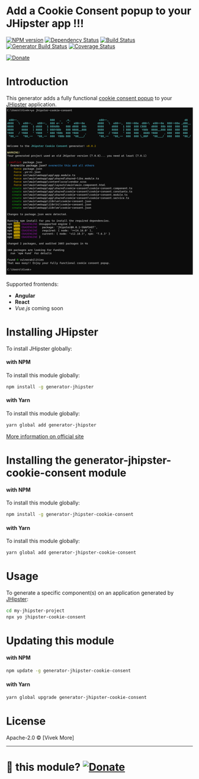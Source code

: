 # Add a Cookie Consent popup to your JHipster app !!!

[![NPM version][npm-image]][npm-url]
[![Dependency Status][daviddm-image]][daviddm-url]
[![Build Status][travis-image]][travis-url]
[![Generator Build Status][github-actions-image]][github-actions-url]
[![Coverage Status][coveralls-image]][coveralls-url]

[![Donate][donate-image]][donate-url]

# Introduction

This generator adds a fully functional [cookie consent popup](docs/features/COOKIE_CONSENT_COMPONENT.md) to
your [JHipster](http://jhipster.github.io/) application.
![img.png](docs/features/img.png)

Supported frontends:

- **Angular**
- **React**
- _Vue.js_ coming soon

# Installing JHipster

To install JHipster globally:

#### with NPM

To install this module globally:

```bash
npm install -g generator-jhipster
```

#### with Yarn

To install this module globally:

```bash
yarn global add generator-jhipster
```

[More information on official site](https://jhipster.github.io/installation.html)

# Installing the generator-jhipster-cookie-consent module

#### with NPM

To install this module globally:

```bash
npm install -g generator-jhipster-cookie-consent
```

#### with Yarn

To install this module globally:

```bash
yarn global add generator-jhipster-cookie-consent
```

# Usage

To generate a specific component(s) on an application generated by [JHipster](http://jhipster.github.io/):

```bash
cd my-jhipster-project
npx yo jhipster-cookie-consent
```

# Updating this module

#### with NPM

```bash
npm update -g generator-jhipster-cookie-consent
```

#### with Yarn

```bash
yarn global upgrade generator-jhipster-cookie-consent
```

# License

Apache-2.0 © [Vivek More]


-----

# 💚 this module? [![Donate][donate-image]][donate-url]

[donate-image]: https://img.shields.io/badge/buy%20me%20a%20coffee-brightgreen?style=for-the-badge&logo=paypal

[donate-url]: https://www.paypal.me/vivekdmore

[npm-image]: https://img.shields.io/npm/v/generator-jhipster-cookie-consent.svg

[npm-url]: https://npmjs.org/package/generator-jhipster-cookie-consent

[travis-image]: https://img.shields.io/travis/vivekmore/generator-jhipster-cookie-consent?label=travis-ci&logo=travis

[travis-url]: https://travis-ci.org/vivekmore/generator-jhipster-cookie-consent

[daviddm-image]: https://david-dm.org/vivekmore/generator-jhipster-cookie-consent.svg?theme=shields.io

[daviddm-url]: https://david-dm.org/vivekmore/generator-jhipster-cookie-consent

[coveralls-image]: https://coveralls.io/repos/github/vivekmore/generator-jhipster-cookie-consent/badge.svg

[coveralls-url]: https://coveralls.io/github/vivekmore/generator-jhipster-cookie-consent

[github-actions-image]: https://img.shields.io/github/workflow/status/vivekmore/generator-jhipster-cookie-consent/Build?label=github-ci&logo=github

[github-actions-url]: https://github.com/vivekmore/generator-jhipster-cookie-consent/actions

[donate-image]: https://img.shields.io/badge/buy%20me%20a%20coffee-brightgreen?style=for-the-badge&logo=paypal

[donate-url]: https://www.paypal.me/vivekdmore
